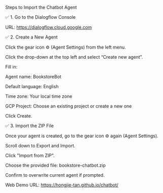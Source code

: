 Steps to Import the Chatbot Agent

✅ 1. Go to the Dialogflow Console

URL: https://dialogflow.cloud.google.com

✅ 2. Create a New Agent

Click the gear icon ⚙️ (Agent Settings) from the left menu.

Click the drop-down at the top left and select “Create new agent”.

Fill in:

Agent name: BookstoreBot

Default language: English

Time zone: Your local time zone

GCP Project: Choose an existing project or create a new one

Click Create.

✅ 3. Import the ZIP File

Once your agent is created, go to the gear icon ⚙️ again (Agent Settings).

Scroll down to Export and Import.

Click "Import from ZIP".

Choose the provided file: bookstore-chatbot.zip

Confirm to overwrite current agent if prompted.

Web Demo URL: https://hongjie-tan.github.io/chatbot/
